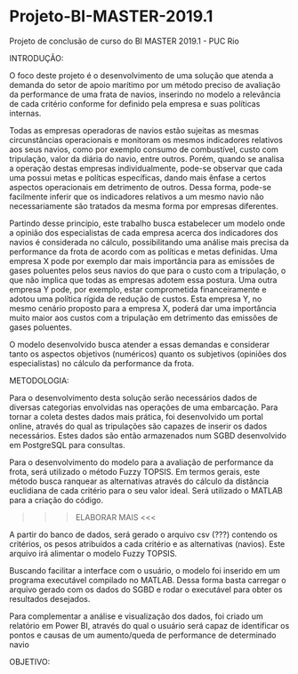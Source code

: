 # Projeto-BI-MASTER-2019.1
Projeto de conclusão de curso do BI MASTER 2019.1 - PUC Rio

INTRODUÇÃO:

O foco deste projeto é o desenvolvimento de uma solução que atenda a demanda do setor de apoio marítimo por um método preciso de avaliação da performance de uma frata de navios, inserindo no modelo a relevância de cada critério conforme for definido pela empresa e suas políticas internas.

Todas as empresas operadoras de navios estão sujeitas as mesmas circunstâncias operacionais e monitoram os mesmos indicadores relativos aos seus navios, como por exemplo consumo de combustível, custo com tripulação, valor da diária do navio, entre outros. Porém, quando se analisa a operação destas empresas individualmente, pode-se observar que cada uma possui metas e políticas específicas, dando mais ênfase a certos aspectos operacionais em detrimento de outros. Dessa forma, pode-se facilmente inferir que os indicadores relativos a um mesmo navio não necessariamente são tratados da mesma forma por empresas diferentes.

Partindo desse princípio, este trabalho busca estabelecer um modelo onde a opinião dos especialistas de cada empresa acerca dos indicadores dos navios é considerada no cálculo, possibilitando uma análise mais precisa da performance da frota de acordo com as políticas e metas definidas. Uma empresa X pode por exemplo dar mais importância para as emissões de gases poluentes pelos seus navios do que para o custo com a tripulação, o que não implica que todas as empresas adotem essa postura. Uma outra empresa Y pode, por exemplo, estar comprometida financeiramente e adotou uma política rígida de redução de custos. Esta empresa Y, no mesmo cenário proposto para a empresa X, poderá dar uma importância muito maior aos custos com a tripulação em detrimento das emissões de gases poluentes.

O modelo desenvolvido busca atender a essas demandas e considerar tanto os aspectos objetivos (numéricos) quanto os subjetivos (opiniões dos especialistas) no cálculo da performance da frota.


METODOLOGIA:

Para o desenvolvimento desta solução serão necessários dados de diversas categorias envolvidas nas operações de uma embarcação. Para tornar a coleta destes dados mais prática, foi desenvolvido um portal online, através do qual as tripulações são capazes de inserir os dados necessários. Estes dados são então armazenados num SGBD desenvolvido em PostgreSQL para consultas.

Para o desenvolvimento do modelo para a avaliação de performance da frota, será utilizado o método Fuzzy TOPSIS. Em termos gerais, este método busca ranquear as alternativas através do cálculo da distância euclidiana de cada critério para o seu valor ideal. Será utilizado o MATLAB para a criação do código.
>>> ELABORAR MAIS <<<

A partir do banco de dados, será gerado o arquivo csv (???) contendo os critérios, os pesos atribuídos a cada critério e as alternativas (navios). Este arquivo irá alimentar o modelo Fuzzy TOPSIS. 

Buscando facilitar a interface com o usuário, o modelo foi inserido em um programa executável compilado no MATLAB. Dessa forma basta carregar o arquivo gerado com os dados do SGBD e rodar o executável para obter os resultados desejados.

Para complementar a análise e visualização dos dados, foi criado um relatório em Power BI, através do qual o usuário será capaz de identificar os pontos e causas de um aumento/queda de performance de determinado navio

OBJETIVO:


